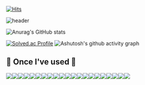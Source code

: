 <!--
**taeyeongKims/taeyeongKims** is a ✨ _special_ ✨ repository because its `README.md` (this file) appears on your GitHub profile.

Here are some ideas to get you started:

- 🔭 I’m currently working on ...
- 🌱 I’m currently learning ...
- 👯 I’m looking to collaborate on ...
- 🤔 I’m looking for help with ...
- 💬 Ask me about ...
- 📫 How to reach me: ...
- 😄 Pronouns: ...
- ⚡ Fun fact: ...
-->
[![Hits](https://hits.seeyoufarm.com/api/count/incr/badge.svg?url=https%3A%2F%2Fgithub.com%2FtaeyeongKims&count_bg=%2379C83D&title_bg=%23555555&icon=&icon_color=%23E7E7E7&title=hits&edge_flat=false)](https://hits.seeyoufarm.com)

![header](https://capsule-render.vercel.app/api?type=waving&color=gradient&customColorList=0&text=Welcome%20to%20taeyeongKim's%20GitHub%20👋&animation=twinkling&fontSize=35&fontAlignY=40&fontAlign=70&height=250)

![Anurag's GitHub stats](https://github-readme-stats.vercel.app/api?username=taeyeongKims&count_private=true&show_icons=true&theme=tokyonight&locale=kr)

[![Solved.ac Profile](http://mazassumnida.wtf/api/v2/generate_badge?boj=xodud8530)](https://solved.ac/cms8955/)
![Ashutosh's github activity graph](https://github-readme-activity-graph.vercel.app/graph?username=taeyeongKims&custom_title=taeyeongKim's%20Contribution%20Graph&hide_border=true&theme=vue)

## 🔨 Once I've used 🔨
<div style="display:flex; flex-direction:row;">
    <img src="https://img.shields.io/badge/C-596CAF?style=for-the-badge&logo=C&logoColor=white"> 
    <img src="https://img.shields.io/badge/Java-007396?style=for-the-badge&logo=Java&logoColor=white"> 
    <img src="https://img.shields.io/badge/Spring Boot-6DB33F?style=for-the-badge&logo=spring boot&logoColor=white"> 
    <!--<img src="https://img.shields.io/badge/Gradle-02303A?style=for-the-badge&logo=gradle&logoColor=white"> -->
    <img src="https://img.shields.io/badge/mysql-4479A1?style=for-the-badge&logo=mysql&logoColor=white"> 
    <img src="https://img.shields.io/badge/postgreSQL-F24C53?style=for-the-badge&logo=postgreSQL&logoColor=white">
    <img src="https://img.shields.io/badge/firebase-FFCA28?style=for-the-badge&logo=firebase&logoColor=white">
    <br>
    <img src="https://img.shields.io/badge/linux-FCC624?style=for-the-badge&logo=linux&logoColor=black"> 
    <img src="https://img.shields.io/badge/apache tomcat-F8DC75?style=for-the-badge&logo=apachetomcat&logoColor=black">
    <img src="https://img.shields.io/badge/Amazon AWS-232F3E?style=for-the-badge&logo=amazon aws&logoColor=white"> 
    <img src="https://img.shields.io/badge/Amazon EC2-FF9900?style=for-the-badge&logo=amazon ec2&logoColor=white"> 
    <img src="https://img.shields.io/badge/Amazon RDS-527FFF?style=for-the-badge&logo=amazon rds&logoColor=white">
    <br>
    <img src="https://img.shields.io/badge/nodejs-339933?style=for-the-badge&logo=node.js&logoColor=black"> 
    <img src="https://img.shields.io/badge/typescript-3178C6?style=for-the-badge&logo=typeScript&logoColor=black"> 
    <br>
    <img src="https://img.shields.io/badge/html5-E34F26?style=for-the-badge&logo=html5&logoColor=white"> 
    <img src="https://img.shields.io/badge/css-1572B6?style=for-the-badge&logo=css3&logoColor=white"> 
    <img src="https://img.shields.io/badge/javascript-F7DF1E?style=for-the-badge&logo=javascript&logoColor=black"> 
    <img src="https://img.shields.io/badge/bootstrap-7952B3?style=for-the-badge&logo=bootstrap&logoColor=white">
    <br>
    <img src="https://img.shields.io/badge/visual studio code-007ACC?style=for-the-badge&logo=visualStudioCode&logoColor=white"> 
    <img src="https://img.shields.io/badge/eclipseIDE-2C2255?style=for-the-badge&logo=eclipseIDE&logoColor=white"> 
    <br>
    <img src="https://img.shields.io/badge/python-3776AB?style=for-the-badge&logo=python&logoColor=white"> 
    <img src="https://img.shields.io/badge/OpenCV-5C3EE8?style=for-the-badge&logo=opencv&logoColor=white"> 
</div><br>
